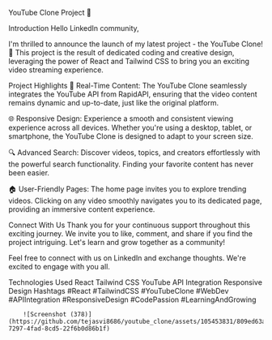 YouTube Clone Project 🚀

Introduction
Hello LinkedIn community,

I'm thrilled to announce the launch of my latest project - the YouTube Clone! 🎉 This project is the result of dedicated coding and creative design, leveraging the power of React and Tailwind CSS to bring you an exciting video streaming experience.

Project Highlights
🎥 Real-Time Content: The YouTube Clone seamlessly integrates the YouTube API from RapidAPI, ensuring that the video content remains dynamic and up-to-date, just like the original platform.

🌐 Responsive Design: Experience a smooth and consistent viewing experience across all devices. Whether you're using a desktop, tablet, or smartphone, the YouTube Clone is designed to adapt to your screen size.

🔍 Advanced Search: Discover videos, topics, and creators effortlessly with the powerful search functionality. Finding your favorite content has never been easier.

🏠 User-Friendly Pages: The home page invites you to explore trending videos. Clicking on any video smoothly navigates you to its dedicated page, providing an immersive content experience.

Connect With Us
Thank you for your continuous support throughout this exciting journey. We invite you to like, comment, and share if you find the project intriguing. Let's learn and grow together as a community!

Feel free to connect with us on LinkedIn and exchange thoughts. We're excited to engage with you all.

Technologies Used
React
Tailwind CSS
YouTube API Integration
Responsive Design
Hashtags
#React #TailwindCSS #YouTubeClone #WebDev #APIIntegration #ResponsiveDesign #CodePassion #LearningAndGrowing

        ![Screenshot (378)](https://github.com/tejasvi8686/youtube_clone/assets/105453831/809ed63a-7297-4fad-8cd5-22f6b0d86b1f)
